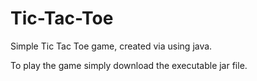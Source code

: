 # Tic-Tac-Toe

Simple Tic Tac Toe game, created via using java. 

To play the game simply download the executable jar file.


